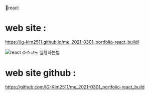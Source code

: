 🦄react

# web site :
https://ig-kim2511.github.io/me_2021-0301_portfolio-react_build/

![react 소스코드 실행하는법 ](https://user-images.githubusercontent.com/59094101/108778842-01919780-7534-11eb-9a88-a9362bb67af4.jpg)

# web site github :
https://github.com/IG-Kim2511/me_2021-0301_portfolio-react_build
